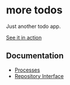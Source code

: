 # more todos
Just another todo app.

[See it in action](https://hannes-hochreiner.github.io/more-todos)

## Documentation

  + [Processes](doc/processes.md)
  + [Repository Interface](repository.md)
